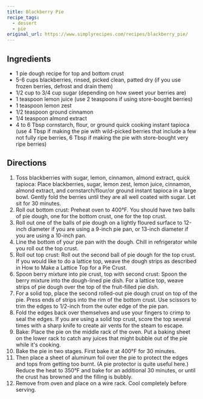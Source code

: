 ```yaml
---
title: Blackberry Pie
recipe_tags:
  - dessert
  - pie
original_url: https://www.simplyrecipes.com/recipes/blackberry_pie/
---
```


## Ingredients
* 1 pie dough recipe for top and bottom crust
* 5-6 cups blackberries, rinsed, picked clean, patted dry (if you use frozen berries, defrost and drain them)
* 1/2 cup to 3/4 cup sugar (depending on how sweet your berries are)
* 1 teaspoon lemon juice (use 2 teaspoons if using store-bought berries)
* 1 teaspoon lemon zest
* 1/2 teaspoon ground cinnamon
* 1/4 teaspoon almond extract
* 4 to 6 Tbsp cornstarch, flour, or ground quick cooking instant tapioca (use 4 Tbsp if making the pie with wild-picked berries that include a few not fully ripe berries, 6 Tbsp if making the pie with store-bought very ripe berries)

## Directions

1. Toss blackberries with sugar, lemon, cinnamon, almond extract, quick tapioca: Place blackberries, sugar, lemon zest, lemon juice, cinnamon, almond extract, and cornstarch/flour/or ground instant tapioca in a large bowl. Gently fold the berries until they are all well coated with sugar. Let sit for 30 minutes.
1. Roll out bottom crust: Preheat oven to 400°F. You should have two balls of pie dough, one for the bottom crust, one for the top crust.
1. Roll out one of the balls of pie dough on a lightly floured surface to 12-inch diameter if you are using a 9-inch pie pan, or 13-inch diameter if you are using a 10-inch pan.
1. Line the bottom of your pie pan with the dough. Chill in refrigerator while you roll out the top crust.
1. Roll out top crust: Roll out the second ball of pie dough for the top crust. If you would like to do a lattice top, weave the dough strips as described in How to Make a Lattice Top for a Pie Crust.
1. Spoon berry mixture into pie crust, top with second crust: Spoon the berry mixture into the dough-lined pie dish. For a lattice top, weave strips of pie dough over the top of the fruit-filled pie dish.
1. For a solid top, place the second rolled-out pie dough crust on top of the pie. Press ends of strips into the rim of the bottom crust. Use scissors to trim the edges to 1/2-inch from the outer edge of the pie pan.
1. Fold the edges back over themselves and use your fingers to crimp to seal the edges. If you are using a solid top crust, score the top several times with a sharp knife to create air vents for the steam to escape.
1. Bake: Place the pie on the middle rack of the oven. Put a baking sheet on the lower rack to catch any juices that might bubble out of the pie while it's cooking.
1. Bake the pie in two stages. First bake it at 400°F for 30 minutes.
1. Then place a sheet of aluminum foil over the pie to protect the edges and tops from getting too burnt. (A pie protector is quite useful here.) Reduce the heat to 350°F and bake for an additional 30 minutes, or until the crust has browned and the filling is bubbly.
1. Remove from oven and place on a wire rack. Cool completely before serving.